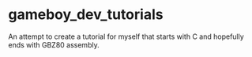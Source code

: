 # gameboy_dev_tutorials
An attempt to create a tutorial for myself that starts with C and hopefully ends with GBZ80 assembly.
